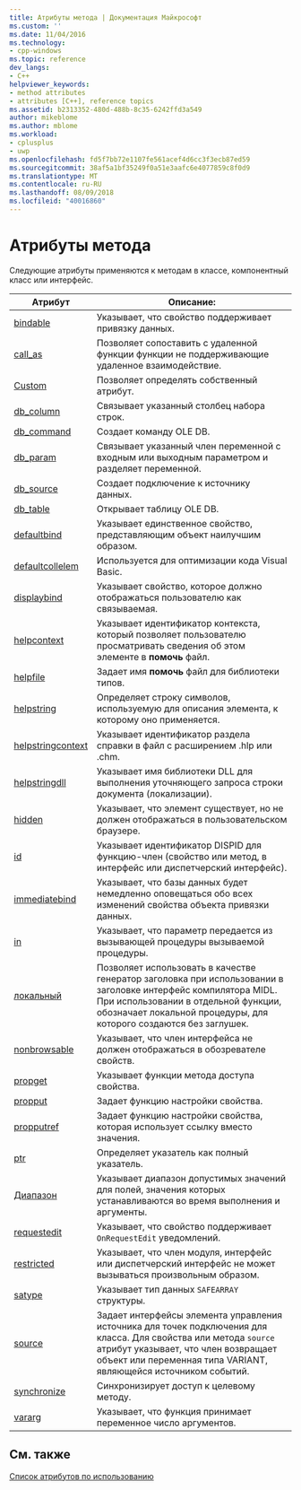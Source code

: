 ```yaml
---
title: Атрибуты метода | Документация Майкрософт
ms.custom: ''
ms.date: 11/04/2016
ms.technology:
- cpp-windows
ms.topic: reference
dev_langs:
- C++
helpviewer_keywords:
- method attributes
- attributes [C++], reference topics
ms.assetid: b2313352-480d-488b-8c35-6242ffd3a549
author: mikeblome
ms.author: mblome
ms.workload:
- cplusplus
- uwp
ms.openlocfilehash: fd5f7bb72e1107fe561acef4d6cc3f3ecb87ed59
ms.sourcegitcommit: 38af5a1bf35249f0a51e3aafc6e4077859c8f0d9
ms.translationtype: MT
ms.contentlocale: ru-RU
ms.lasthandoff: 08/09/2018
ms.locfileid: "40016860"
---
```

# <a name="method-attributes"></a>Атрибуты метода
Следующие атрибуты применяются к методам в классе, компонентный класс или интерфейс.  
  
|Атрибут|Описание:|  
|---------------|-----------------|  
|[bindable](../windows/bindable.md)|Указывает, что свойство поддерживает привязку данных.|  
|[call_as](../windows/call-as.md)|Позволяет сопоставить с удаленной функции функции не поддерживающие удаленное взаимодействие.|  
|[Custom](../windows/custom-cpp.md)|Позволяет определять собственный атрибут.|  
|[db_column](../windows/db-column.md)|Связывает указанный столбец набора строк.|  
|[db_command](../windows/db-command.md)|Создает команду OLE DB.|  
|[db_param](../windows/db-param.md)|Связывает указанный член переменной с входным или выходным параметром и разделяет переменной.|  
|[db_source](../windows/db-source.md)|Создает подключение к источнику данных.|  
|[db_table](../windows/db-table.md)|Открывает таблицу OLE DB.|  
|[defaultbind](../windows/defaultbind.md)|Указывает единственное свойство, представляющим объект наилучшим образом.|  
|[defaultcollelem](../windows/defaultcollelem.md)|Используется для оптимизации кода Visual Basic.|  
|[displaybind](../windows/displaybind.md)|Указывает свойство, которое должно отображаться пользователю как связываемая.|  
|[helpcontext](../windows/helpcontext.md)|Указывает идентификатор контекста, который позволяет пользователю просматривать сведения об этом элементе в **помочь** файл.|  
|[helpfile](../windows/helpfile.md)|Задает имя **помочь** файл для библиотеки типов.|  
|[helpstring](../windows/helpstring.md)|Определяет строку символов, используемую для описания элемента, к которому оно применяется.|  
|[helpstringcontext](../windows/helpstringcontext.md)|Указывает идентификатор раздела справки в файл с расширением .hlp или .chm.|  
|[helpstringdll](../windows/helpstringdll.md)|Указывает имя библиотеки DLL для выполнения уточняющего запроса строки документа (локализации).|  
|[hidden](../windows/hidden.md)|Указывает, что элемент существует, но не должен отображаться в пользовательском браузере.|  
|[id](../windows/id.md)|Указывает идентификатор DISPID для функцию-член (свойство или метод, в интерфейс или диспетчерский интерфейс).|  
|[immediatebind](../windows/immediatebind.md)|Указывает, что базы данных будет немедленно оповещаться обо всех изменений свойства объекта привязки данных.|  
|[in](../windows/in-cpp.md)|Указывает, что параметр передается из вызывающей процедуры вызываемой процедуры.|  
|[локальный](../windows/local-cpp.md)|Позволяет использовать в качестве генератор заголовка при использовании в заголовке интерфейс компилятора MIDL. При использовании в отдельной функции, обозначает локальной процедуры, для которого создаются без заглушек.|  
|[nonbrowsable](../windows/nonbrowsable.md)|Указывает, что член интерфейса не должен отображаться в обозревателе свойств.|  
|[propget](../windows/propget.md)|Указывает функции метода доступа свойства.|  
|[propput](../windows/propput.md)|Задает функцию настройки свойства.|  
|[propputref](../windows/propputref.md)|Задает функцию настройки свойства, которая использует ссылку вместо значения.|  
|[ptr](../windows/ptr.md)|Определяет указатель как полный указатель.|  
|[Диапазон](../windows/range-cpp.md)|Указывает диапазон допустимых значений для полей, значения которых устанавливаются во время выполнения и аргументы.|  
|[requestedit](../windows/requestedit.md)|Указывает, что свойство поддерживает `OnRequestEdit` уведомлений.|  
|[restricted](../windows/restricted.md)|Указывает, что член модуля, интерфейс или диспетчерский интерфейс не может вызываться произвольным образом.|  
|[satype](../windows/satype.md)|Указывает тип данных `SAFEARRAY` структуры.|  
|[source](../windows/source-cpp.md)|Задает интерфейсы элемента управления источника для точек подключения для класса. Для свойства или метода `source` атрибут указывает, что член возвращает объект или переменная типа VARIANT, являющейся источником событий.|  
|[synchronize](../windows/synchronize.md)|Синхронизирует доступ к целевому методу.|  
|[vararg](../windows/vararg.md)|Указывает, что функция принимает переменное число аргументов.|  
  
## <a name="see-also"></a>См. также  
 [Список атрибутов по использованию](../windows/attributes-by-usage.md)